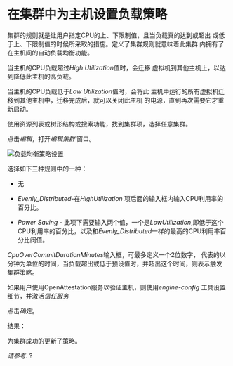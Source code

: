 # 在集群中为主机设置负载策略

集群的规则就是让用户指定CPU的上、下限制值，且当负载真的达到或超出
或低于上、下限制值的时候所采取的措施。定义了集群规则就意味着此集群
内拥有了在主机间的自动负载均衡功能。

当主机的CPU负载超过*High Utilization*值时，会迁移
虚拟机到其他主机上，以达到降低此主机的高负载。

当主机的CPU负载低于*Low Utilization*值时，会将此
主机中运行的所有虚拟机迁移到其他主机中，迁移完成后，就可以关闭此主机
的电源，直到再次需要它才重新启动。

使用资源列表或树形结构或搜索功能，找到集群项，选择任意集群。

点击*编辑*，打开*编辑集群* 窗口。

![负载均衡策略设置](../images/EayunOS_Cluster_Policy_Settings.png)

选择如下三种规则中的一种：

-   无

-   *Evenly\_Distributed*-在*HighUtilization*
    项后面的输入框内输入CPU利用率的百分比。

-   *Power Saving* -
    此项下需要输入两个值，一个是*LowUtilization*,即低于这个CPU利用率的百分比，以及和*Evenly\_Distributed*一样的最高的CPU利用率百分比阀值。

*CpuOverCommitDurationMinutes*输入框，可最多定义一个2位数字，
代表的以分钟为单位的时间，当负载超出或低于预设值时，并超出这个时间，则表示触发
集群策略。

如果用户使用OpenAttestation服务以验证主机，则使用*engine-config*
工具设置细节，并激活*信任服务*

点击*确定*。

结果：

为集群成功的更新了策略。

*请参考*.
?
